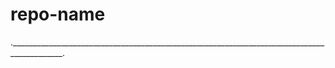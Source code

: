 # repo-name
.___________________________________________________________________________________________.
